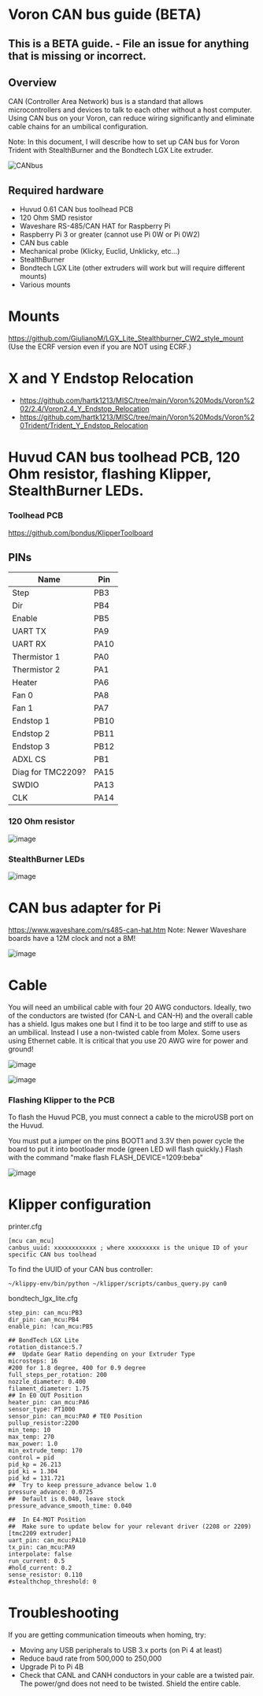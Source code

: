 # Voron CAN bus guide (BETA)

## This is a BETA guide. - File an issue for anything that is missing or incorrect.

## Overview

CAN (Controller Area Network) bus is a standard that allows microcontrollers and devices to talk to each other without a host computer.  Using CAN bus on your Voron, can reduce wiring significantly and eliminate cable chains for an umbilical configuration.

Note: In this document, I will describe how to set up CAN bus for Voron Trident with StealthBurner and the Bondtech LGX Lite extruder.

![CANbus](https://user-images.githubusercontent.com/1135694/162856506-6330400c-a5a5-4562-9a6e-6aa23f4b3afb.jpg)

## Required hardware
- Huvud 0.61 CAN bus toolhead PCB
- 120 Ohm SMD resistor
- Waveshare RS-485/CAN HAT for Raspberry Pi
- Raspberry Pi 3 or greater (cannot use Pi 0W or Pi 0W2)
- CAN bus cable
- Mechanical probe (Klicky, Euclid, Unklicky, etc...)
- StealthBurner
- Bondtech LGX Lite (other extruders will work but will require different mounts)
- Various mounts

# Mounts

https://github.com/GiulianoM/LGX_Lite_Stealthburner_CW2_style_mount (Use the ECRF version even if you are NOT using ECRF.)

# X and Y Endstop Relocation

- https://github.com/hartk1213/MISC/tree/main/Voron%20Mods/Voron%202/2.4/Voron2.4_Y_Endstop_Relocation
- https://github.com/hartk1213/MISC/tree/main/Voron%20Mods/Voron%20Trident/Trident_Y_Endstop_Relocation

# Huvud CAN bus toolhead PCB, 120 Ohm resistor, flashing Klipper, StealthBurner LEDs.

### Toolhead PCB

https://github.com/bondus/KlipperToolboard

## PINs
|Name|Pin|
|---|---|
|Step|PB3|
|Dir|PB4|
|Enable|PB5|
|UART TX|PA9|
|UART RX|PA10|
|Thermistor 1|PA0|
|Thermistor 2|PA1|
|Heater|PA6|
|Fan 0|PA8|
|Fan 1|PA7|
|Endstop 1|PB10|
|Endstop 2|PB11|
|Endstop 3|PB12|
|ADXL CS|PB1|
|Diag for TMC2209?|PA15|
|SWDIO|PA13|
|CLK|PA14|

### 120 Ohm resistor

![image](https://user-images.githubusercontent.com/1135694/162861007-ee1593db-96d3-4d6c-a6a3-03a693e07703.png)


### StealthBurner LEDs

![image](https://user-images.githubusercontent.com/1135694/162858974-d1b0f9a2-3e10-4860-9d04-e1ebaf53817c.png)

# CAN bus adapter for Pi

https://www.waveshare.com/rs485-can-hat.htm
Note:  Newer Waveshare boards have a 12M clock and not a 8M!

![image](https://user-images.githubusercontent.com/1135694/162860544-40ec0002-9426-4fb1-b7a4-35897b54e892.png)


# Cable

You will need an umbilical cable with four 20 AWG conductors.  Ideally, two of the conductors are twisted (for CAN-L and CAN-H) and the overall cable has a shield.  Igus makes one but I find it to be too large and stiff to use as an umbilical.  Instead I use a non-twisted cable from Molex.  Some users using Ethernet cable.  It is critical that you use 20 AWG wire for power and ground!

![image](https://user-images.githubusercontent.com/1135694/162861039-06db6c08-f04a-4e2b-9474-34562b75e560.png)

![image](https://user-images.githubusercontent.com/1135694/162861108-7658c4e3-04b1-4860-bede-5ebf159d42e1.png)

### Flashing Klipper to the PCB

To flash the Huvud PCB, you must connect a cable to the microUSB port on the Huvud.

You must put a jumper on the pins BOOT1 and 3.3V then power cycle the board to put it into bootloader mode (green LED will flash quickly.) Flash with the command "make flash FLASH_DEVICE=1209:beba"

![image](https://user-images.githubusercontent.com/1135694/164993081-ebe8b1d1-c330-4e2b-bc01-f979f5b142c8.png)

# Klipper configuration

printer.cfg
```
[mcu can_mcu]
canbus_uuid: xxxxxxxxxxxx ; where xxxxxxxxx is the unique ID of your specific CAN bus toolhead
```

To find the UUID of your CAN bus controller:

```~/klippy-env/bin/python ~/klipper/scripts/canbus_query.py can0```

bondtech_lgx_lite.cfg
```[extruder]
step_pin: can_mcu:PB3
dir_pin: can_mcu:PB4
enable_pin: !can_mcu:PB5

## BondTech LGX Lite
rotation_distance:5.7
##	Update Gear Ratio depending on your Extruder Type
microsteps: 16
#200 for 1.8 degree, 400 for 0.9 degree
full_steps_per_rotation: 200
nozzle_diameter: 0.400
filament_diameter: 1.75
## In E0 OUT Position
heater_pin: can_mcu:PA6
sensor_type: PT1000 
sensor_pin: can_mcu:PA0 # TE0 Position
pullup_resistor:2200
min_temp: 10
max_temp: 270
max_power: 1.0
min_extrude_temp: 170
control = pid
pid_kp = 26.213
pid_ki = 1.304
pid_kd = 131.721
##	Try to keep pressure_advance below 1.0
pressure_advance: 0.0725
##	Default is 0.040, leave stock
pressure_advance_smooth_time: 0.040

##	In E4-MOT Position
##	Make sure to update below for your relevant driver (2208 or 2209)
[tmc2209 extruder]
uart_pin: can_mcu:PA10
tx_pin: can_mcu:PA9
interpolate: false
run_current: 0.5
#hold_current: 0.2
sense_resistor: 0.110
#stealthchop_threshold: 0
```

# Troubleshooting

If you are getting communication timeouts when homing, try:
- Moving any USB peripherals to USB 3.x ports (on Pi 4 at least)
- Reduce baud rate from 500,000 to 250,000
- Upgrade Pi to Pi 4B 
- Check that CANL and CANH conductors in your cable are a twisted pair.  The power/gnd does not need to be twisted.  Shield the entire cable.
